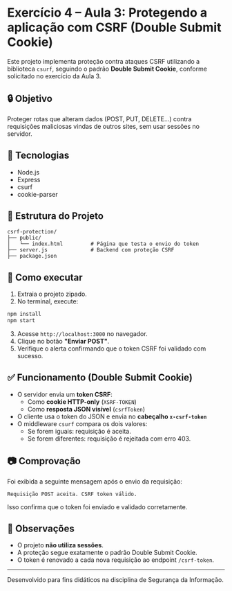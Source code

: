 # Exercício 4 – Aula 3: Protegendo a aplicação com CSRF (Double Submit Cookie)

Este projeto implementa proteção contra ataques CSRF utilizando a biblioteca `csurf`, seguindo o padrão **Double Submit Cookie**, conforme solicitado no exercício da Aula 3.

## 🔒 Objetivo

Proteger rotas que alteram dados (POST, PUT, DELETE...) contra requisições maliciosas vindas de outros sites, sem usar sessões no servidor.

## 🧰 Tecnologias

- Node.js
- Express
- csurf
- cookie-parser

## 📁 Estrutura do Projeto

```
csrf-protection/
├── public/
│   └── index.html         # Página que testa o envio do token
├── server.js              # Backend com proteção CSRF
├── package.json
```

## 🚀 Como executar

1. Extraia o projeto zipado.
2. No terminal, execute:

```bash
npm install
npm start
```

3. Acesse `http://localhost:3000` no navegador.
4. Clique no botão **"Enviar POST"**.
5. Verifique o alerta confirmando que o token CSRF foi validado com sucesso.

## ✅ Funcionamento (Double Submit Cookie)

- O servidor envia um **token CSRF**:
  - Como **cookie HTTP-only** (`XSRF-TOKEN`)
  - Como **resposta JSON visível** (`csrfToken`)
- O cliente usa o token do JSON e envia no **cabeçalho `x-csrf-token`**
- O middleware `csurf` compara os dois valores:
  - Se forem iguais: requisição é aceita.
  - Se forem diferentes: requisição é rejeitada com erro 403.

## 📷 Comprovação

Foi exibida a seguinte mensagem após o envio da requisição:

```
Requisição POST aceita. CSRF token válido.
```

Isso confirma que o token foi enviado e validado corretamente.

## 📌 Observações

- O projeto **não utiliza sessões**.
- A proteção segue exatamente o padrão Double Submit Cookie.
- O token é renovado a cada nova requisição ao endpoint `/csrf-token`.

---

Desenvolvido para fins didáticos na disciplina de Segurança da Informação.
